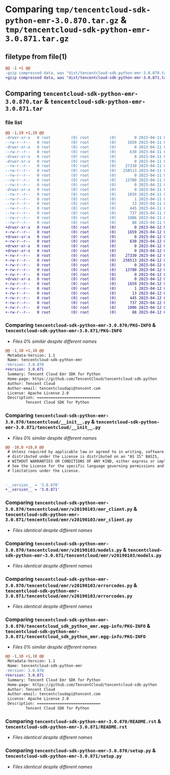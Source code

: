# Comparing `tmp/tencentcloud-sdk-python-emr-3.0.870.tar.gz` & `tmp/tencentcloud-sdk-python-emr-3.0.871.tar.gz`

## filetype from file(1)

```diff
@@ -1 +1 @@
-gzip compressed data, was "dist/tencentcloud-sdk-python-emr-3.0.870.tar", last modified: Tue Apr 11 03:38:17 2023, max compression
+gzip compressed data, was "dist/tencentcloud-sdk-python-emr-3.0.871.tar", last modified: Wed Apr 12 00:24:14 2023, max compression
```

## Comparing `tencentcloud-sdk-python-emr-3.0.870.tar` & `tencentcloud-sdk-python-emr-3.0.871.tar`

### file list

```diff
@@ -1,19 +1,19 @@
-drwxr-xr-x   0 root         (0) root         (0)        0 2023-04-11 03:38:17.000000 tencentcloud-sdk-python-emr-3.0.870/
--rw-r--r--   0 root         (0) root         (0)     1659 2023-04-11 03:38:17.000000 tencentcloud-sdk-python-emr-3.0.870/PKG-INFO
-drwxr-xr-x   0 root         (0) root         (0)        0 2023-04-11 03:38:17.000000 tencentcloud-sdk-python-emr-3.0.870/tencentcloud/
--rw-r--r--   0 root         (0) root         (0)      630 2023-04-11 03:38:17.000000 tencentcloud-sdk-python-emr-3.0.870/tencentcloud/__init__.py
-drwxr-xr-x   0 root         (0) root         (0)        0 2023-04-11 03:38:17.000000 tencentcloud-sdk-python-emr-3.0.870/tencentcloud/emr/
-drwxr-xr-x   0 root         (0) root         (0)        0 2023-04-11 03:38:17.000000 tencentcloud-sdk-python-emr-3.0.870/tencentcloud/emr/v20190103/
--rw-r--r--   0 root         (0) root         (0)    27330 2023-04-11 03:38:17.000000 tencentcloud-sdk-python-emr-3.0.870/tencentcloud/emr/v20190103/emr_client.py
--rw-r--r--   0 root         (0) root         (0)   258513 2023-04-11 03:38:17.000000 tencentcloud-sdk-python-emr-3.0.870/tencentcloud/emr/v20190103/models.py
--rw-r--r--   0 root         (0) root         (0)        0 2023-04-11 03:38:17.000000 tencentcloud-sdk-python-emr-3.0.870/tencentcloud/emr/v20190103/__init__.py
--rw-r--r--   0 root         (0) root         (0)    13780 2023-04-11 03:38:17.000000 tencentcloud-sdk-python-emr-3.0.870/tencentcloud/emr/v20190103/errorcodes.py
--rw-r--r--   0 root         (0) root         (0)        0 2023-04-11 03:38:17.000000 tencentcloud-sdk-python-emr-3.0.870/tencentcloud/emr/__init__.py
-drwxr-xr-x   0 root         (0) root         (0)        0 2023-04-11 03:38:17.000000 tencentcloud-sdk-python-emr-3.0.870/tencentcloud_sdk_python_emr.egg-info/
--rw-r--r--   0 root         (0) root         (0)     1659 2023-04-11 03:38:17.000000 tencentcloud-sdk-python-emr-3.0.870/tencentcloud_sdk_python_emr.egg-info/PKG-INFO
--rw-r--r--   0 root         (0) root         (0)        1 2023-04-11 03:38:17.000000 tencentcloud-sdk-python-emr-3.0.870/tencentcloud_sdk_python_emr.egg-info/dependency_links.txt
--rw-r--r--   0 root         (0) root         (0)       13 2023-04-11 03:38:17.000000 tencentcloud-sdk-python-emr-3.0.870/tencentcloud_sdk_python_emr.egg-info/top_level.txt
--rw-r--r--   0 root         (0) root         (0)      445 2023-04-11 03:38:17.000000 tencentcloud-sdk-python-emr-3.0.870/tencentcloud_sdk_python_emr.egg-info/SOURCES.txt
--rw-r--r--   0 root         (0) root         (0)      737 2023-04-11 03:38:17.000000 tencentcloud-sdk-python-emr-3.0.870/README.rst
--rw-r--r--   0 root         (0) root         (0)     1006 2023-04-11 03:38:17.000000 tencentcloud-sdk-python-emr-3.0.870/setup.py
--rw-r--r--   0 root         (0) root         (0)       88 2023-04-11 03:38:17.000000 tencentcloud-sdk-python-emr-3.0.870/setup.cfg
+drwxr-xr-x   0 root         (0) root         (0)        0 2023-04-12 00:24:14.000000 tencentcloud-sdk-python-emr-3.0.871/
+-rw-r--r--   0 root         (0) root         (0)     1659 2023-04-12 00:24:14.000000 tencentcloud-sdk-python-emr-3.0.871/PKG-INFO
+drwxr-xr-x   0 root         (0) root         (0)        0 2023-04-12 00:24:14.000000 tencentcloud-sdk-python-emr-3.0.871/tencentcloud/
+-rw-r--r--   0 root         (0) root         (0)      630 2023-04-12 00:24:14.000000 tencentcloud-sdk-python-emr-3.0.871/tencentcloud/__init__.py
+drwxr-xr-x   0 root         (0) root         (0)        0 2023-04-12 00:24:14.000000 tencentcloud-sdk-python-emr-3.0.871/tencentcloud/emr/
+drwxr-xr-x   0 root         (0) root         (0)        0 2023-04-12 00:24:14.000000 tencentcloud-sdk-python-emr-3.0.871/tencentcloud/emr/v20190103/
+-rw-r--r--   0 root         (0) root         (0)    27330 2023-04-12 00:24:14.000000 tencentcloud-sdk-python-emr-3.0.871/tencentcloud/emr/v20190103/emr_client.py
+-rw-r--r--   0 root         (0) root         (0)   258513 2023-04-12 00:24:14.000000 tencentcloud-sdk-python-emr-3.0.871/tencentcloud/emr/v20190103/models.py
+-rw-r--r--   0 root         (0) root         (0)        0 2023-04-12 00:24:14.000000 tencentcloud-sdk-python-emr-3.0.871/tencentcloud/emr/v20190103/__init__.py
+-rw-r--r--   0 root         (0) root         (0)    13780 2023-04-12 00:24:14.000000 tencentcloud-sdk-python-emr-3.0.871/tencentcloud/emr/v20190103/errorcodes.py
+-rw-r--r--   0 root         (0) root         (0)        0 2023-04-12 00:24:14.000000 tencentcloud-sdk-python-emr-3.0.871/tencentcloud/emr/__init__.py
+drwxr-xr-x   0 root         (0) root         (0)        0 2023-04-12 00:24:14.000000 tencentcloud-sdk-python-emr-3.0.871/tencentcloud_sdk_python_emr.egg-info/
+-rw-r--r--   0 root         (0) root         (0)     1659 2023-04-12 00:24:14.000000 tencentcloud-sdk-python-emr-3.0.871/tencentcloud_sdk_python_emr.egg-info/PKG-INFO
+-rw-r--r--   0 root         (0) root         (0)        1 2023-04-12 00:24:14.000000 tencentcloud-sdk-python-emr-3.0.871/tencentcloud_sdk_python_emr.egg-info/dependency_links.txt
+-rw-r--r--   0 root         (0) root         (0)       13 2023-04-12 00:24:14.000000 tencentcloud-sdk-python-emr-3.0.871/tencentcloud_sdk_python_emr.egg-info/top_level.txt
+-rw-r--r--   0 root         (0) root         (0)      445 2023-04-12 00:24:14.000000 tencentcloud-sdk-python-emr-3.0.871/tencentcloud_sdk_python_emr.egg-info/SOURCES.txt
+-rw-r--r--   0 root         (0) root         (0)      737 2023-04-12 00:24:14.000000 tencentcloud-sdk-python-emr-3.0.871/README.rst
+-rw-r--r--   0 root         (0) root         (0)     1006 2023-04-12 00:24:14.000000 tencentcloud-sdk-python-emr-3.0.871/setup.py
+-rw-r--r--   0 root         (0) root         (0)       88 2023-04-12 00:24:14.000000 tencentcloud-sdk-python-emr-3.0.871/setup.cfg
```

### Comparing `tencentcloud-sdk-python-emr-3.0.870/PKG-INFO` & `tencentcloud-sdk-python-emr-3.0.871/PKG-INFO`

 * *Files 0% similar despite different names*

```diff
@@ -1,10 +1,10 @@
 Metadata-Version: 1.1
 Name: tencentcloud-sdk-python-emr
-Version: 3.0.870
+Version: 3.0.871
 Summary: Tencent Cloud Emr SDK for Python
 Home-page: https://github.com/TencentCloud/tencentcloud-sdk-python
 Author: Tencent Cloud
 Author-email: tencentcloudapi@tencent.com
 License: Apache License 2.0
 Description: ============================
         Tencent Cloud SDK for Python
```

### Comparing `tencentcloud-sdk-python-emr-3.0.870/tencentcloud/__init__.py` & `tencentcloud-sdk-python-emr-3.0.871/tencentcloud/__init__.py`

 * *Files 0% similar despite different names*

```diff
@@ -10,8 +10,8 @@
 # Unless required by applicable law or agreed to in writing, software
 # distributed under the License is distributed on an "AS IS" BASIS,
 # WITHOUT WARRANTIES OR CONDITIONS OF ANY KIND, either express or implied.
 # See the License for the specific language governing permissions and
 # limitations under the License.
 
 
-__version__ = '3.0.870'
+__version__ = '3.0.871'
```

### Comparing `tencentcloud-sdk-python-emr-3.0.870/tencentcloud/emr/v20190103/emr_client.py` & `tencentcloud-sdk-python-emr-3.0.871/tencentcloud/emr/v20190103/emr_client.py`

 * *Files identical despite different names*

### Comparing `tencentcloud-sdk-python-emr-3.0.870/tencentcloud/emr/v20190103/models.py` & `tencentcloud-sdk-python-emr-3.0.871/tencentcloud/emr/v20190103/models.py`

 * *Files identical despite different names*

### Comparing `tencentcloud-sdk-python-emr-3.0.870/tencentcloud/emr/v20190103/errorcodes.py` & `tencentcloud-sdk-python-emr-3.0.871/tencentcloud/emr/v20190103/errorcodes.py`

 * *Files identical despite different names*

### Comparing `tencentcloud-sdk-python-emr-3.0.870/tencentcloud_sdk_python_emr.egg-info/PKG-INFO` & `tencentcloud-sdk-python-emr-3.0.871/tencentcloud_sdk_python_emr.egg-info/PKG-INFO`

 * *Files 0% similar despite different names*

```diff
@@ -1,10 +1,10 @@
 Metadata-Version: 1.1
 Name: tencentcloud-sdk-python-emr
-Version: 3.0.870
+Version: 3.0.871
 Summary: Tencent Cloud Emr SDK for Python
 Home-page: https://github.com/TencentCloud/tencentcloud-sdk-python
 Author: Tencent Cloud
 Author-email: tencentcloudapi@tencent.com
 License: Apache License 2.0
 Description: ============================
         Tencent Cloud SDK for Python
```

### Comparing `tencentcloud-sdk-python-emr-3.0.870/README.rst` & `tencentcloud-sdk-python-emr-3.0.871/README.rst`

 * *Files identical despite different names*

### Comparing `tencentcloud-sdk-python-emr-3.0.870/setup.py` & `tencentcloud-sdk-python-emr-3.0.871/setup.py`

 * *Files identical despite different names*


